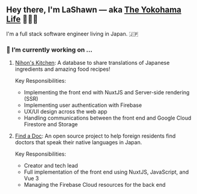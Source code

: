 ## Hey there, I'm LaShawn — aka [The Yokohama Life](https://theyokohamalife.com) 🙋🏾‍♀️

I'm a full stack software engineer living in Japan. 🇯🇵

### 🔭 I’m currently working on ...
1. [Nihon's Kitchen](https://github.com/nihonskitchen/frontend): A database to share translations of Japanese ingredients and amazing food recipes!  

    Key Responsibilities:  
    * Implementing the front end with NuxtJS and Server-side rendering (SSR)
    * Implementing user authentication with Firebase
    * UX/UI design across the web app
    * Handling communications between the front end and Google Cloud Firestore and Storage

2. [Find a Doc](https://github.com/Our-Japan-Life/findadoc): An open source project to help foreign residents find doctors that speak their native languages in Japan.  

    Key Responsibilities: 
    * Creator and tech lead
    * Full implementation of the front end using NuxtJS, JavaScript, and Vue 3
    * Managing the Firebase Cloud resources for the back end

<!--
**theyokohamalife/theyokohamalife** is a ✨ _special_ ✨ repository because its `README.md` (this file) appears on your GitHub profile.

Here are some ideas to get you started:

- 
- 🌱 I’m currently learning ...
- 👯 I’m looking to collaborate on ...
- 🤔 I’m looking for help with ...
- 💬 Ask me about ...
- 📫 How to reach me: ...
- 😄 Pronouns: ...
- ⚡ Fun fact: ...
-->
